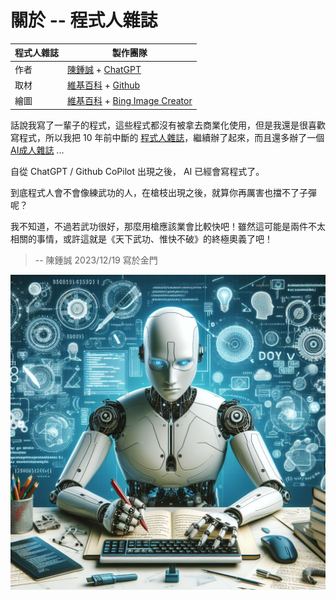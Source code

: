 # 關於 -- 程式人雜誌

程式人雜誌 | 製作團隊
----|----------------------------
作者 | [陳鍾誠] + [ChatGPT]
取材 | [維基百科] + [Github]
繪圖 | [維基百科] + [Bing Image Creator]

話說我寫了一輩子的程式，這些程式都沒有被拿去商業化使用，但是我還是很喜歡寫程式，所以我把 10 年前中斷的 [程式人雜誌]，繼續辦了起來，而且還多辦了一個 [AI成人雜誌] ...

自從 ChatGPT / Github CoPilot 出現之後， AI 已經會寫程式了。

到底程式人會不會像練武功的人，在槍枝出現之後，就算你再厲害也擋不了子彈呢？

我不知道，不過若武功很好，那麼用槍應該業會比較快吧！雖然這可能是兩件不太相關的事情，或許這就是《天下武功、惟快不破》的終極奧義了吧！

> -- 陳鍾誠 2023/12/19 寫於金門


![](./img/CoverPage.jpg)


[陳鍾誠]:http://www.nqu.edu.tw/educsie/index.php?act=blog&code=list&ids=4
[ChatGPT]:https://chat.openai.com/

[維基百科]:https://www.wikipedia.org/
[Github]:https://github.com/

[Bing Image Creator]:https://www.bing.com/images/create

[程式人雜誌]:https://github.com/cccmag/programmer

[AI成人雜誌]:https://github.com/cccmag/aidult